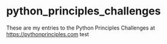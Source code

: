  # python_principles_challenges
 These are my entries to the Python Principles Challenges at https://pythonprinciples.com
test
